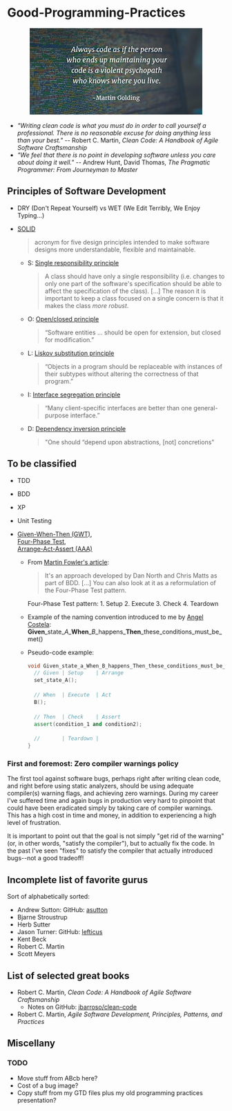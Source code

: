 # Good-Programming-Practices

<p align="center">
  <img src="images/always-code-as-if-the-guy-who-ends-up-maintaining--400x200.jpg?raw=true" alt="Martin Golding quote"/>
</p>

- _"Writing clean code is what you must do in order to call yourself a professional. There is no reasonable excuse for doing anything less than your best."_ -- Robert C. Martin, _Clean Code: A Handbook of Agile Software Craftsmanship_
- _"We feel that there is no point in developing software unless you care about doing it well."_ -- Andrew Hunt, David Thomas, _The Pragmatic Programmer: From Journeyman to Master_

## Principles of Software Development

- DRY (Don't Repeat Yourself) vs WET (We Edit Terribly, We Enjoy Typing...)
- [SOLID](https://en.wikipedia.org/wiki/SOLID_(object-oriented_design))
  > acronym for five design principles intended to make software designs more understandable, flexible and maintainable.

  - S: [Single responsibility principle](https://en.wikipedia.org/wiki/Single_responsibility_principle)
    > A class should have only a single responsibility (i.e. changes to only one part of the software's specification should be able to affect the specification of the class).
    > [...] The reason it is important to keep a class focused on a single concern is that it makes the class _more robust_.
  - O: [Open/closed principle](https://en.wikipedia.org/wiki/Open/closed_principle)
    > “Software entities ... should be open for extension, but closed for modification.”
  - L: [Liskov substitution principle](https://en.wikipedia.org/wiki/Liskov_substitution_principle)
    > “Objects in a program should be replaceable with instances of their subtypes without altering the correctness of that program.”
  - I: [Interface segregation principle](https://en.wikipedia.org/wiki/Interface_segregation_principle)
    > “Many client-specific interfaces are better than one general-purpose interface.”
  - D: [Dependency inversion principle](https://en.wikipedia.org/wiki/Dependency_inversion_principle)
    > "One should “depend upon abstractions, [not] concretions"

## To be classified

- TDD
- BDD
- XP
- Unit Testing
- [Given-When-Then (GWT)](https://en.m.wikipedia.org/wiki/Given-When-Then),  
  [Four-Phase Test](http://xunitpatterns.com/Four%20Phase%20Test.html),  
  [Arrange-Act-Assert (AAA)](http://wiki.c2.com/?ArrangeActAssert)  

  - From [Martin Fowler's article](https://martinfowler.com/bliki/GivenWhenThen.html):
    >  It's an approach developed by Dan North and Chris Matts as part of BDD. [...] You can also look at it as a reformulation of the Four-Phase Test pattern.

    Four-Phase Test pattern: 1. Setup 2. Execute 3. Check 4. Teardown

  - Example of the naming convention introduced to me by [Angel Costela](https://www.linkedin.com/in/angel-costela-sanmiguel-b84229a6/):  __Given__\_state\__A_\___When__\__B_\_happens\___Then__\_these\_conditions\_must\_be\_met\()

  - Pseudo-code example:
    ```c++
    void Given_state_a_When_B_happens_Then_these_conditions_must_be_met() {
      // Given | Setup    | Arrange
      set_state_A();

      // When  | Execute  | Act
      B();

      // Then  | Check    | Assert
      assert(condition_1 and condition2);

      //       | Teardown |
    }
    ```

### First and foremost: Zero compiler warnings policy

The first tool against software bugs, perhaps right after writing clean code, and right before using static analyzers, should be using adequate compiler(s) warning flags, and achieving zero warnings. During my career I've suffered time and again bugs in production very hard to pinpoint that could have been eradicated simply by taking care of compiler warnings. This has a high cost in time and money, in addition to experiencing a high level of frustration.

It is important to point out that the goal is not simply "get rid of the warning" (or, in other words, "satisfy the compiler"), but to actually fix the code. In the past I've seen "fixes" to satisfy the compiler that actually introduced bugs--not a good tradeoff!

## Incomplete list of favorite gurus

Sort of alphabetically sorted:

- Andrew Sutton: GitHub: [asutton](https://github.com/asutton)
- Bjarne Stroustrup
- Herb Sutter
- Jason Turner: GitHub: [lefticus](https://github.com/lefticus)
- Kent Beck
- Robert C. Martin
- Scott Meyers

## List of selected great books

- Robert C. Martin, _Clean Code: A Handbook of Agile Software Craftsmanship_
  - Notes on GitHub: [jbarroso/clean-code](https://github.com/jbarroso/clean-code)
- Robert C. Martin, _Agile Software Development, Principles, Patterns, and Practices_

## Miscellany

### TODO

- Move stuff from ABcb here?
- Cost of a bug image?
- Copy stuff from my GTD files plus my old programming practices presentation?
